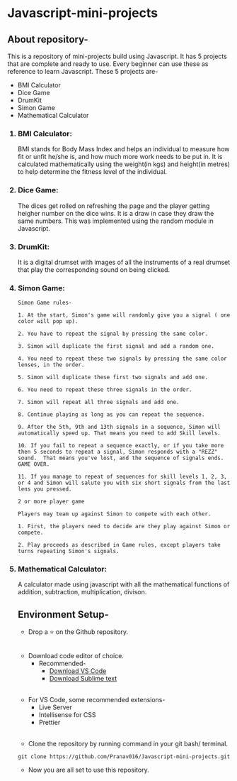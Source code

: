 # Javascript-mini-projects


## About repository-
This is a repository of mini-projects build using Javascript. It has 5 projects that are complete and ready to use. Every beginner can use these as reference to learn Javascript.
These 5 projects are-
- BMI Calculator
- Dice Game
- DrumKit
- Simon Game
- Mathematical Calculator

<ol>
<h3><li>BMI Calculator:</li></h3>
BMI stands for Body Mass Index and helps an individual to measure how fit or unfit he/she is, and how much more work needs to be put in.
It is calculated mathematically using the weight(in kgs) and height(in metres) to help determine the fitness level of the individual.
<br/>

<h3><li>Dice Game:</li></h3>
The dices get rolled on refreshing the page and the player getting heigher number on the dice wins. It is a draw in case they draw the same numbers. This was implemented using the random module in Javascript.
<br/>

<h3><li>DrumKit:</li></h3>
It is a digital drumset with images of all the instruments of a real drumset that play the corresponding sound on being clicked.
<br/>

<h3><li>Simon Game:</li></h3>

    Simon Game rules-

    1. At the start, Simon's game will randomly give you a signal ( one color will pop up).

    2. You have to repeat the signal by pressing the same color. 

    3. Simon will duplicate the first signal and add a random one. 

    4. You need to repeat these two signals by pressing the same color lenses, in the order.

    5. Simon will duplicate these first two signals and add one.

    6. You need to repeat these three signals in the order.

    7. Simon will repeat all three signals and add one.

    8. Continue playing as long as you can repeat the sequence.

    9. After the 5th, 9th and 13th signals in a sequence, Simon will automatically speed up. That means you need to add Skill levels.

    10. If you fail to repeat a sequence exactly, or if you take more then 5 seconds to repeat a signal, Simon responds with a "REZZ" sound.  That means you've lost, and the sequence of signals ends. GAME OVER.

    11. If you manage to repeat of sequences for skill levels 1, 2, 3,  or 4 and Simon will salute you with six short signals from the last lens you pressed.   

    2 or more player game

    Players may team up against Simon to compete with each other.

    1. First, the players need to decide are they play against Simon or compete.

    2. Play proceeds as described in Game rules, except players take turns repeating Simon's signals.

<h3><li>Mathematical Calculator:</li></h3>
A calculator made using javascript with all the mathematical functions of addition, subtraction, multiplication, divison.


## Environment Setup-

- Drop a :star: on the Github repository.
<br/>

* Download code editor of choice.
  - Recommended-
    - [Download VS Code](https://code.visualstudio.com/download)
    - [Download Sublime text](https://www.sublimetext.com/3)
<br/>

- For VS Code, some recommended extensions-
    - Live Server
    - Intellisense for CSS
    - Prettier
<br/>

- Clone the repository by running command in your git bash/ terminal.
```
git clone https://github.com/Pranav016/Javascript-mini-projects.git
```

- Now you are all set to use this repository.
